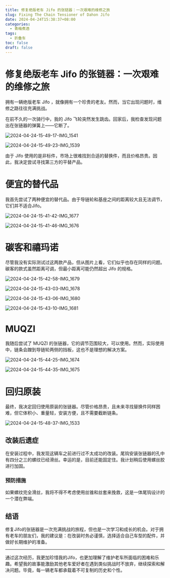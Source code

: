 ```yaml
---
title: 修复绝版老车 Jifo 的张链器：一次艰难的维修之旅
slug: Fixing The Chain Tensioner of Dahon Jifo
date: 2024-04-24T15:38:37+08:00
categories:
  - 青梅煮酒
tags:
  - 折叠车
toc: false
draft: false
---
```


# 修复绝版老车 Jifo 的张链器：一次艰难的维修之旅

拥有一辆绝版老车 Jifo ，就像拥有一个珍贵的老友。然而，当它出现问题时，维修之路往往充满挑战。

在前不久的一次骑行中，我的 Jifo 飞轮突然发生跳齿。回家后，我检查发现问题出在张链器的弹簧上——它断了。

![2024-04-24-15-49-17-IMG_1541](https://raw.githubusercontent.com/xbot/image-hosting/master/blog/2024-04-24-15-49-17-IMG_1541.jpeg)

![2024-04-24-15-49-23-IMG_1539](https://raw.githubusercontent.com/xbot/image-hosting/master/blog/2024-04-24-15-49-23-IMG_1539.jpeg)

由于 Jifo 使用的是非标件，市场上很难找到合适的替换件，而且价格昂贵。因此，我决定尝试寻找第三方的平替产品。

# 便宜的替代品

我首先尝试了两种便宜的替代品。由于导链轮和基座之间的距离较大且无法调节，它们并不适合Jifo。

![2024-04-24-15-41-42-IMG_1677](https://raw.githubusercontent.com/xbot/image-hosting/master/blog/2024-04-24-15-41-42-IMG_1677.jpeg)

![2024-04-24-15-41-46-IMG_1676](https://raw.githubusercontent.com/xbot/image-hosting/master/blog/2024-04-24-15-41-46-IMG_1676.jpeg)

# 碳客和禧玛诺

尽管我没有实际测试过这两款产品，但从图片上看，它们似乎也存在同样的问题。碳客的款式虽然距离可调，但最小距离可能仍然超出 Jifo 的规格。

![2024-04-24-15-42-58-IMG_1679](https://raw.githubusercontent.com/xbot/image-hosting/master/blog/2024-04-24-15-42-58-IMG_1679.jpeg)

![2024-04-24-15-43-03-IMG_1678](https://raw.githubusercontent.com/xbot/image-hosting/master/blog/2024-04-24-15-43-03-IMG_1678.jpeg)

![2024-04-24-15-43-06-IMG_1680](https://raw.githubusercontent.com/xbot/image-hosting/master/blog/2024-04-24-15-43-06-IMG_1680.jpeg)

![2024-04-24-15-43-10-IMG_1681](https://raw.githubusercontent.com/xbot/image-hosting/master/blog/2024-04-24-15-43-10-IMG_1681.jpeg)

# MUQZI

我随后尝试了 MUQZI 的张链器，它的调节范围较大，可以使用。然而，实际使用中，链条会蹭到导链轮两侧的挡板，这也不是理想的解决方案。

![2024-04-24-15-44-25-IMG_1674](https://raw.githubusercontent.com/xbot/image-hosting/master/blog/2024-04-24-15-44-25-IMG_1674.jpeg)

![2024-04-24-15-44-35-IMG_1675](https://raw.githubusercontent.com/xbot/image-hosting/master/blog/2024-04-24-15-44-35-IMG_1675.jpeg)

# 回归原装

最终，我决定回归使用原装的张链器。尽管价格昂贵，且未来寻找替换件同样困难，但它体积小、重量轻，安装方便，且不需要截断链条。

![2024-04-24-15-48-37-IMG_1533](https://raw.githubusercontent.com/xbot/image-hosting/master/blog/2024-04-24-15-48-37-IMG_1533.jpeg)

## 改装后遗症
在安装过程中，我发现这辆车之前进行过不太成功的改装。尾钩安装张链器的孔中有四分之三的螺纹已经滑丝。幸运的是，目前还能固定住。我计划稍后使用螺丝胶进行加固。

### 预防措施
如果螺纹完全滑丝，我将不得不考虑使用丝锥和丝套来挽救，这是一体尾钩设计的一个潜在弊端。

## 结语
修复Jifo的张链器是一次充满挑战的旅程，但也是一次学习和成长的机会。对于拥有老车的朋友们，我的建议是：在改装时务必谨慎，选择适合自己车型的配件，并做好长期维护的准备。

---

通过这次经历，我更加珍惜我的Jifo，也更加理解了维护老车所面临的困难和乐趣。希望我的故事能激励其他老车爱好者在遇到类似挑战时不放弃，继续探索和解决问题。毕竟，每一辆老车都承载着不可复制的历史和个性。